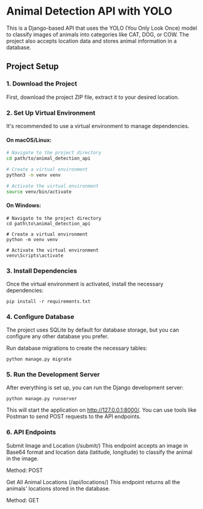 # Animal Detection API with YOLO

This is a Django-based API that uses the YOLO (You Only Look Once) model to classify images of animals into categories like CAT, DOG, or COW. The project also accepts location data and stores animal information in a database.

## Project Setup

### 1. Download the Project

First, download the project ZIP file, extract it to your desired location.

### 2. Set Up Virtual Environment

It's recommended to use a virtual environment to manage dependencies.

#### On macOS/Linux:
```bash
# Navigate to the project directory
cd path/to/animal_detection_api

# Create a virtual environment
python3 -m venv venv

# Activate the virtual environment
source venv/bin/activate
```
#### On Windows:
```
# Navigate to the project directory
cd path\to\animal_detection_api

# Create a virtual environment
python -m venv venv

# Activate the virtual environment
venv\Scripts\activate
```
### 3. Install Dependencies
Once the virtual environment is activated, install the necessary dependencies:
```
pip install -r requirements.txt
```
### 4. Configure Database
The project uses SQLite by default for database storage, but you can configure any other database you prefer.

Run database migrations to create the necessary tables:
```
python manage.py migrate
```
### 5. Run the Development Server
After everything is set up, you can run the Django development server:
```
python manage.py runserver
```
This will start the application on http://127.0.0.1:8000/. You can use tools like Postman to send POST requests to the API endpoints.

### 6. API Endpoints
Submit Image and Location (/submit/)
This endpoint accepts an image in Base64 format and location data (latitude, longitude) to classify the animal in the image.

Method: POST

Get All Animal Locations (/api/locations/)
This endpoint returns all the animals' locations stored in the database.

Method: GET


